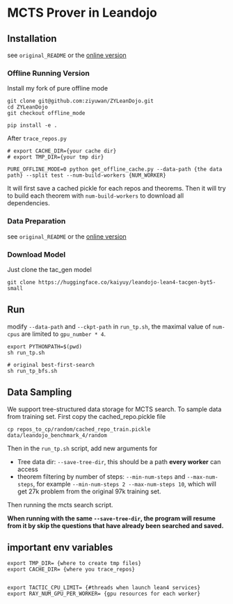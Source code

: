 # MCTS Prover in Leandojo

## Installation
see `original_README` or the [online version](https://github.com/lean-dojo/ReProver?tab=readme-ov-file#requirements)

### Offline Running Version
Install my fork of pure offline mode
```
git clone git@github.com:ziyuwan/ZYLeanDojo.git
cd ZYLeanDojo
git checkout offline_mode

pip install -e .
```
After `trace_repos.py`

```
# export CACHE_DIR={your cache dir}
# export TMP_DIR={your tmp dir}

PURE_OFFLINE_MODE=0 python get_offline_cache.py --data-path {the data path} --split test --num-build-workers {NUM_WORKER}
```
It will first save a cached pickle for each repos and theorems. Then it will try to build each theorem with `num-build-workers` to download all dependencies.


### Data Preparation
see `original_README` or the [online version](https://github.com/lean-dojo/ReProver?tab=readme-ov-file#requirements)




### Download Model
Just clone the tac_gen model
```
git clone https://huggingface.co/kaiyuy/leandojo-lean4-tacgen-byt5-small
```


## Run
modify `--data-path` and `--ckpt-path` in `run_tp.sh`, the maximal value of `num-cpus` are limited to `gpu_number * 4`.
```
export PYTHONPATH=$(pwd)
sh run_tp.sh

# original best-first-search
sh run_tp_bfs.sh
```

## Data Sampling
We support tree-structured data storage for MCTS search.
To sample data from training set. First copy the cached_repo.pickle file
```
cp repos_to_cp/random/cached_repo_train.pickle data/leandojo_benchmark_4/random
```

Then in the `run_tp.sh` script, add new arguments for
- Tree data dir: `--save-tree-dir`, this should be a path **every worker** can access
- theorem filtering by number of steps: `--min-num-steps` and `--max-num-steps`, for example `--min-num-steps 2 --max-num-steps 10`, which will get 27k problem from the original 97k training set.

Then running the mcts search script.

**When running with the same `--save-tree-dir`, the program will resume from it by skip the questions that have already been searched and saved.**

## important env variables
```
export TMP_DIR= {where to create tmp files}
export CACHE_DIR= {where you trace_repos}


export TACTIC_CPU_LIMIT= {#threads when launch lean4 services}
export RAY_NUM_GPU_PER_WORKER= {gpu resources for each worker}
```

